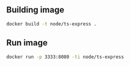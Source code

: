 ## Building image

```bash
docker build -t node/ts-express .
```

## Run image

```bash
docker run -p 3333:8080 -ti node/ts-express
```